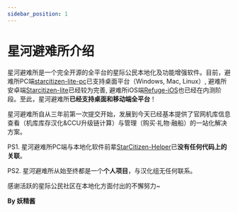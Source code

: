 ```yaml
---
sidebar_position: 1
---
```


# 星河避难所介绍

星河避难所是一个完全开源的全平台的星际公民本地化及功能增强软件。目前，避难所PC端[starcitizen-lite-pc](https://github.com/summerkirakira/starcitizen-lite-pc)已支持桌面平台（Windows, Mac, Linux）, 避难所安卓端[Starcitizen-lite](https://github.com/summerkirakira/starcitizen-lite-pc)已经较为完善, 避难所iOS端[Refuge-iOS](https://github.com/summerkirakira/refuge-ios)也已经在内测阶段。至此，星河避难所**已经支持桌面和移动端全平台**！

星河避难所自从三年前第一次提交开始，发展到今天已经基本提供了官网机库信息查看（机库库存汉化&CCU升级链计算）与管理（购买·礼物·融船）的一站化解决方案。


PS1. 星河避难所PC端与本地化软件前辈[StarCitizen-Helper](https://github.com/Shin0by/StarCitizen-Helper)已**没有任何代码上的关联**。

PS2. 星河避难所从始至终都是一个**个人项目**，与汉化组无任何联系。

感谢活跃的星际公民社区在本地化方面付出的不懈努力~

**By 妖精酱**

